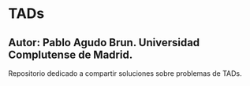 # TADs

## Autor: Pablo Agudo Brun. Universidad Complutense de Madrid.

Repositorio dedicado a compartir soluciones sobre problemas de TADs.
